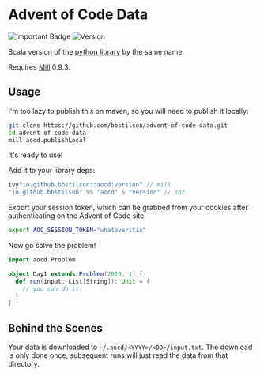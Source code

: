 # Advent of Code Data

![Important Badge][badge] ![Version][version]

[badge]: https://cdn.rawgit.com/nikku/works-on-my-machine/v0.2.0/badge.svg
[version]: https://img.shields.io/static/v1?label=version&message=0.1.0&color=blue

Scala version of the [python library](https://github.com/wimglenn/advent-of-code-data) by the same name.

Requires [Mill](https://github.com/lihaoyi/mill/) 0.9.3.

## Usage

I'm too lazy to publish this on maven, so you will need to publish it locally:

```bash
git clone https://github.com/bbstilson/advent-of-code-data.git
cd advent-of-code-data
mill aocd.publishLocal
```

It's ready to use!

Add it to your library deps:

```scala
ivy"io.github.bbstilson::aocd:version" // mill
"io.github.bbstilson" %% "aocd" % "version" // sbt
```

Export your session token, which can be grabbed from your cookies after authenticating on the Advent of Code site.

```bash
export AOC_SESSION_TOKEN="whateveritis"
```

Now go solve the problem!

```scala
import aocd.Problem

object Day1 extends Problem(2020, 1) {
  def run(input: List[String]): Unit = {
    // you can do it!
  }
}
```

## Behind the Scenes

Your data is downloaded to `~/.aocd/<YYYY>/<DD>/input.txt`. The download is only done once, subsequent runs will just read the data from that directory.
